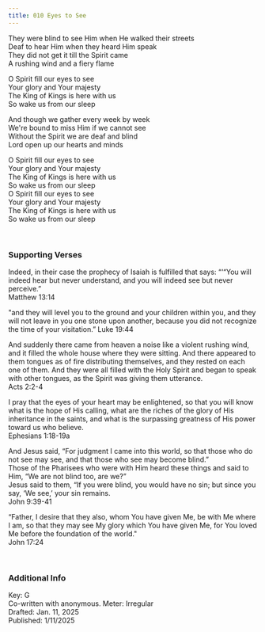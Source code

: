 ```yaml
---
title: 010 Eyes to See
---
```


They were blind to see Him when He walked their streets \
Deaf to hear Him when they heard Him speak \
They did not get it till the Spirit came \
A rushing wind and a fiery flame

O Spirit fill our eyes to see \
Your glory and Your majesty \
The King of Kings is here with us \
So wake us from our sleep 

And though we gather every week by week \
We're bound to miss Him if we cannot see \
Without the Spirit we are deaf and blind \
Lord open up our hearts and minds

O Spirit fill our eyes to see \
Your glory and Your majesty \
The King of Kings is here with us \
So wake us from our sleep \
O Spirit fill our eyes to see \
Your glory and Your majesty \
The King of Kings is here with us \
So wake us from our sleep 
 
<br />

### Supporting Verses ###

Indeed, in their case the prophecy of Isaiah is fulfilled that says: “‘“You will indeed hear but never understand, and you will indeed see but never perceive.”\
Matthew 13:14

"and they will level you to the ground and your children within you, and they will not leave in you one stone upon another, because you did not recognize the time of your visitation.”
Luke 19:44

And suddenly there came from heaven a noise like a violent rushing wind, and it filled the whole house where they were sitting.
And there appeared to them tongues as of fire distributing themselves, and they rested on each one of them. 
And they were all filled with the Holy Spirit and began to speak with other tongues, as the Spirit was giving them utterance.\
Acts 2:2-4


I pray that the eyes of your heart may be enlightened, so that you will know what is the hope of His calling, what are the riches of the glory of His inheritance in the saints, and what is the surpassing greatness of His power toward us who believe.\
Ephesians 1:18-19a

And Jesus said, “For judgment I came into this world, so that those who do not see may see, and that those who see may become blind.” \
Those of the Pharisees who were with Him heard these things and said to Him, “We are not blind too, are we?” \
Jesus said to them, “If you were blind, you would have no sin; but since you say, ‘We see,’ your sin remains. \
John 9:39-41

“Father, I desire that they also, whom You have given Me, be with Me where I am, so that they may see My glory which You have given Me, for You loved Me before the foundation of the world."\
John 17:24


<br />


### Additional Info

Key: G \
Co-written with anonymous.
Meter: Irregular \
Drafted: Jan. 11, 2025 \
Published: 1/11/2025
